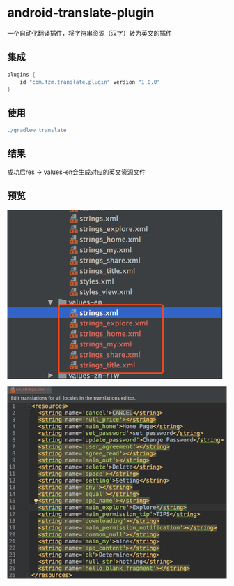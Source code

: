 # android-translate-plugin
一个自动化翻译插件，将字符串资源（汉字）转为英文的插件



## 集成

```java
plugins {
    id "com.fzm.translate.plugin" version "1.0.0"
}
```

## 使用

```groovy
./gradlew translate
```

## 结果

成功后res -> values-en会生成对应的英文资源文件


## 预览

![pic](https://github.com/xiaobaoyihao/android-translate-plugin/blob/master/pic.png)

![执行后生成的文件](https://github.com/xiaobaoyihao/android-translate-plugin/blob/master/pic2.png)

